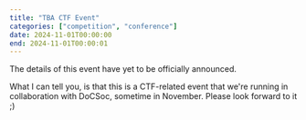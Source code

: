 ```yaml
---
title: "TBA CTF Event"
categories: ["competition", "conference"]
date: 2024-11-01T00:00:00
end: 2024-11-01T00:00:01
---
```


The details of this event have yet to be officially announced.

What I can tell you, is that this is a CTF-related event that we're running in collaboration with DoCSoc, sometime in November. Please look forward to it ;)

<!-- you thought you could see more details by taking a peek at the original md file? sneaky, nice try, but there's not much extra to be seen here :p -->
